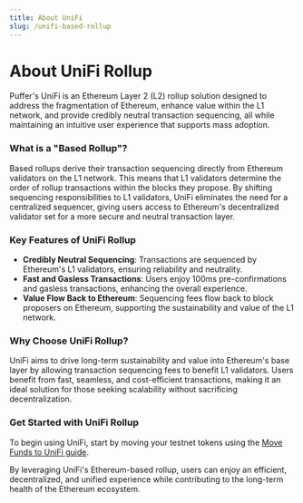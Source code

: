 ```yaml
---
title: About UniFi
slug: /unifi-based-rollup
---
```


# About UniFi Rollup

Puffer's UniFi is an Ethereum Layer 2 (L2) rollup solution designed to address the fragmentation of Ethereum, enhance value within the L1 network, and provide credibly neutral transaction sequencing, all while maintaining an intuitive user experience that supports mass adoption.

### What is a "Based Rollup"?
Based rollups derive their transaction sequencing directly from Ethereum validators on the L1 network. This means that L1 validators determine the order of rollup transactions within the blocks they propose. By shifting sequencing responsibilities to L1 validators, UniFi eliminates the need for a centralized sequencer, giving users access to Ethereum's decentralized validator set for a more secure and neutral transaction layer.

### Key Features of UniFi Rollup
- **Credibly Neutral Sequencing**: Transactions are sequenced by Ethereum's L1 validators, ensuring reliability and neutrality.
- **Fast and Gasless Transactions**: Users enjoy 100ms pre-confirmations and gasless transactions, enhancing the overall experience.
- **Value Flow Back to Ethereum**: Sequencing fees flow back to block proposers on Ethereum, supporting the sustainability and value of the L1 network.

### Why Choose UniFi Rollup?
UniFi aims to drive long-term sustainability and value into Ethereum's base layer by allowing transaction sequencing fees to benefit L1 validators. Users benefit from fast, seamless, and cost-efficient transactions, making it an ideal solution for those seeking scalability without sacrificing decentralization.

### Get Started with UniFi Rollup
To begin using UniFi, start by moving your testnet tokens using the [Move Funds to UniFi guide](/unifi-based-rollup-move-funds).

By leveraging UniFi's Ethereum-based rollup, users can enjoy an efficient, decentralized, and unified experience while contributing to the long-term health of the Ethereum ecosystem.

